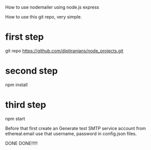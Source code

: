 How to use nodemailer using node.js express

How to use this git repo, very simple.

first step
======================
git repo https://github.com/diptiranjans/node_projects.git

second step
==================
npm install

third step
========================
npm start

Before that first create an Generate test SMTP service account from ethereal.email
use that username, password in config.json files.

DONE DONE!!!!!



